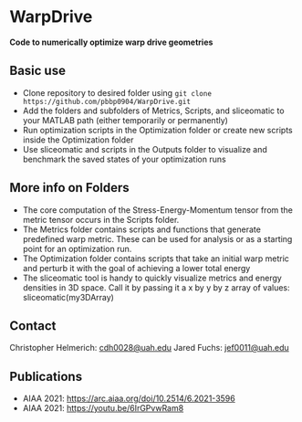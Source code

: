 # WarpDrive
**Code to numerically optimize warp drive geometries**

## Basic use
- Clone repository to desired folder using ``` git clone https://github.com/pbbp0904/WarpDrive.git ```
- Add the folders and subfolders of Metrics, Scripts, and sliceomatic to your MATLAB path (either temporarily or permanently)
- Run optimization scripts in the Optimization folder or create new scripts inside the Optimization folder
- Use sliceomatic and scripts in the Outputs folder to visualize and benchmark the saved states of your optimization runs

## More info on Folders
- The core computation of the Stress-Energy-Momentum tensor from the metric tensor occurs in the Scripts folder.
- The Metrics folder contains scripts and functions that generate predefined warp metric. These can be used for analysis or as a starting point for an optimization run.
- The Optimization folder contains scripts that take an initial warp metric and perturb it with the goal of achieving a lower total energy
- The sliceomatic tool is handy to quickly visualize metrics and energy densities in 3D space. Call it by passing it a x by y by z array of values: sliceomatic(my3DArray)

## Contact
Christopher Helmerich: cdh0028@uah.edu
Jared Fuchs: jef0011@uah.edu

## Publications
- AIAA 2021: https://arc.aiaa.org/doi/10.2514/6.2021-3596
- AIAA 2021: https://youtu.be/6IrGPvwRam8
